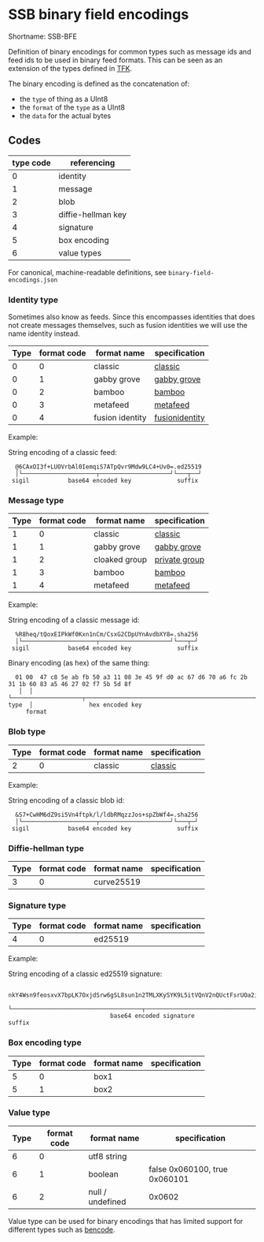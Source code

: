 # SSB binary field encodings

Shortname: SSB-BFE

Definition of binary encodings for common types such as message ids
and feed ids to be used in binary feed formats. This can be seen as an
extension of the types defined in [TFK].

The binary encoding is defined as the concatenation of:
- the `type` of thing as a UInt8
- the `format` of the `type` as a UInt8
- the `data` for the actual bytes

## Codes

 | type code   | referencing        |
 | ----------- | -------------      |
 | 0           | identity           |
 | 1           | message            |
 | 2           | blob               |
 | 3           | diffie-hellman key |
 | 4           | signature          |
 | 5           | box encoding       |
 | 6           | value types        |

For canonical, machine-readable definitions, see `binary-field-encodings.json`

### Identity type

Sometimes also know as feeds. Since this encompasses identities that
does not create messages themselves, such as fusion identities
we will use the name identity instead.

| Type | format code | format name     | specification    |
|------|-------------|-----------------|------------------|
| 0    | 0           | classic         | [classic]        |
| 0    | 1           | gabby grove     | [gabby grove]    |
| 0    | 2           | bamboo          | [bamboo]         |
| 0    | 3           | metafeed        | [metafeed]       |
| 0    | 4           | fusion identity | [fusionidentity] |

Example:

String encoding of a classic feed:

```
  @6CAxOI3f+LUOVrbAl0IemqiS7ATpQvr9Mdw9LC4+Uv0=.ed25519
  │└─────────────────────┬────────────────────┘└───┬──┘
 sigil           base64 encoded key             suffix
```

### Message type

| Type | format code | format name   | specification   |
|------|-------------|---------------|-----------------|
| 1    | 0           | classic       | [classic]       |
| 1    | 1           | gabby grove   | [gabby grove]   |
| 1    | 2           | cloaked group | [private group] |
| 1    | 3           | bamboo        | [bamboo]        |
| 1    | 4           | metafeed      | [metafeed]      |

Example:

String encoding of a classic message id:

```
  %R8heq/tQoxEIPkWf0Kxn1nCm/CsxG2CDpUYnAvdbXY8=.sha256
  │└─────────────────────┬────────────────────┘└───┬─┘
 sigil           base64 encoded key             suffix
```

Binary encoding (as hex) of the same thing:

```
  01 00  47 c8 5e ab fb 50 a3 11 08 3e 45 9f d0 ac 67 d6 70 a6 fc 2b 31 1b 60 83 a5 46 27 02 f7 5b 5d 8f
   │  │  └────────────────────┬────────────────────────────────────────────────────────────────────────┘
type  │                hex encoded key
     format 
```

### Blob type

| Type | format code | format name | specification |
|------|-------------|-------------|---------------|
| 2    | 0           | classic     | [classic]     |

Example: 

String encoding of a classic blob id:

```
  &S7+CwHM6dZ9si5Vn4ftpk/l/ldbRMqzzJos+spZbWf4=.sha256
  │└─────────────────────┬────────────────────┘└───┬─┘
 sigil           base64 encoded key             suffix
```

### Diffie-hellman type

| Type | format code | format name | specification |
|------|-------------|-------------|---------------|
| 3    | 0           | curve25519  |               |

### Signature type

| Type | format code | format name | specification |
|------|-------------|-------------|---------------|
| 4    | 0           | ed25519     |               |

Example: 

String encoding of a classic ed25519 signature:

```
  nkY4Wsn9feosxvX7bpLK7OxjdSrw6gSL8sun1n2TMLXKySYK9L5itVQnV2nQUctFsrUOa2istD2vDk1B0uAMBQ==.sig.ed25519
  └─────────────────────────────────────┬────────────────────────────────────────────────┘└────┬─────┘
                             base64 encoded signature                                        suffix
```

### Box encoding type

| Type | format code | format name | specification |
|------|-------------|-------------|---------------|
| 5    | 0           | box1        |               |
| 5    | 1           | box2        |               |

### Value type

| Type | format code | format name      | specification                 |
|------|-------------|------------------|-------------------------------|
| 6    | 0           | utf8 string      |                               |
| 6    | 1           | boolean          | false 0x060100, true 0x060101 |
| 6    | 2           | null / undefined | 0x0602                        |

Value type can be used for binary encodings that has limited support
for different types such as [bencode].

[TFK]: https://github.com/ssbc/envelope-spec/blob/master/encoding/tfk.md
[classic]: https://ssbc.github.io/scuttlebutt-protocol-guide/#message-format
[gabby grove]: https://github.com/ssbc/ssb-spec-drafts/tree/master/drafts/draft-ssb-core-gabbygrove/00
[bamboo]: https://github.com/AljoschaMeyer/bamboo
[private group]: https://github.com/ssbc/private-group-spec
[metafeed]: https://github.com/ssb-ngi-pointer/bipfy-badger-spec
[fusionidentity]: https://github.com/ssb-ngi-pointer/fusion-identity-spec/
[bencode]: https://en.wikipedia.org/wiki/Bencode
